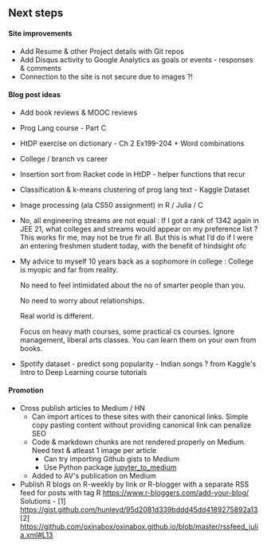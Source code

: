 ## Next steps

#### Site improvements
- Add Resume & other Project details with Git repos
- Add Disqus activity to Google Analytics as goals or events - responses & comments
- Connection to the site is not secure due to images ?!


#### Blog post ideas
- Add book reviews & MOOC reviews
- Prog Lang course - Part C
- HtDP exercise on dictionary - Ch 2 Ex199-204 + Word combinations
- College / branch vs career
- Insertion sort from Racket code in HtDP - helper functions that recur
- Classification & k-means clustering of prog lang text - Kaggle Dataset
- Image processing (ala CS50 assignment) in R / Julia / C
- No, all engineering streams are not equal : If I got a rank of 1342 again in JEE 21, what colleges and streams would appear on my preference list ? This works fir me, may not be true fir all. But this is what I’d do if I were an entering freshmen student today, with the benefit of hindsight ofc
- My advice to myself 10 years back as a sophomore in college :
    College is myopic and far from reality.

    No need to feel intimidated about the no of smarter people than you. 

    No need to worry about relationships.

    Real world is different.

    Focus on heavy math courses, some practical cs courses. Ignore management, liberal arts classes. You can learn them on your own from books.

- Spotify dataset - predict song popularity - Indian songs ? from Kaggle's Intro to Deep Learning course tutorials



#### Promotion
- Cross publish articles to Medium / HN
    - Can import artices to these sites with their canonical links. Simple copy pasting content without providing canonical link can penalize SEO
    - Code & markdown chunks are not rendered properly on Medium. Need text & atleast 1 image per article
        - Can try importing Github gists to Medium
        - Use Python package [jupyter_to_medium](https://pypi.org/project/jupyter-to-medium/)
    - Added to AV's publication on Medium
- Publish R blogs on R-weekly by link or R-blogger with a separate RSS feed for posts with tag R
    https://www.r-bloggers.com/add-your-blog/
    Solutions - 
    [1] https://gist.github.com/hunleyd/95d2081d339bddd45dd4189275892a13
    [2] https://github.com/oxinabox/oxinabox.github.io/blob/master/rssfeed_julia.xml#L13

